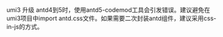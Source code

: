 umi3 升级 antd4到5时，使用antd5-codemod工具会引发错误。建议避免在umi3项目中import antd.css文件。如果需要二次封装antd组件，建议采用css-in-js的方式。
